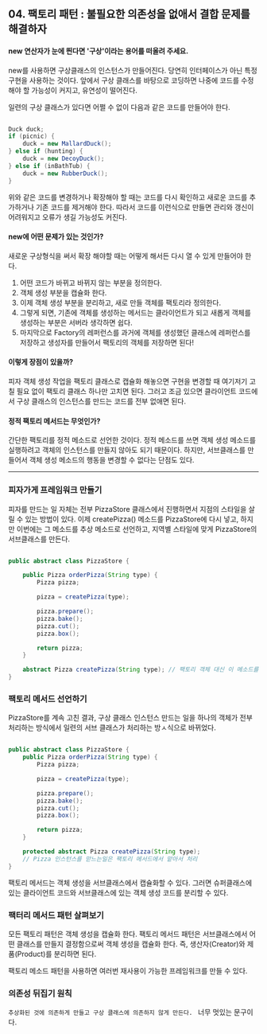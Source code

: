 ## 04. 팩토리 패턴 : 불필요한 의존성을 없애서 결합 문제를 해결하자

#### new 연산자가 눈에 띈다면 '구상'이라는 용어를 떠올려 주세요.

new를 사용하면 구상클래스의 인스턴스가 만들어진다. 당연히 인터페이스가 아닌 특정 구현을 사용하는 것이다. 앞에서 구상 클래스를 바탕으로 코딩하면 나중에 코드를 수정해야 할 가능성이 커지고, 유연성이 떨어진다.

일련의 구상 클래스가 있다면 어쩔 수 없이 다음과 같은 코드를 만들어야 한다.

```java

Duck duck;
if (picnic) {
    duck = new MallardDuck();
} else if (hunting) {
    duck = new DecoyDuck();
} else if (inBathTub) {
    duck = new RubberDuck();
}
```

위와 같은 코드를 변경하거나 확장해야 할 때는 코드를 다시 확인하고 새로운 코드를 추가하거나 기존 코드를 제거해야 한다. 따라서 코드를 이런식으로 만들면 관리와 갱신이 어려워지고 오류가 생길 가능성도 커진다.


#### new에 어떤 문제가 있는 것인가?

새로운 구상형식을 써서 확장 해야할 때는 어떻게 해서든 다시 열 수 있게 만들어야 한다.

1. 어떤 코드가 바뀌고 바뀌지 않는 부분을 정의한다.
2. 객체 생성 부분을 캡슐화 한다.
3. 이제 객체 생성 부분을 분리하고, 새로 만들 객체를 팩토리라 정의한다.
4. 그렇게 되면, 기존에 객체를 생성하는 메서드는 클라이언트가 되고 새롭게 객체를 생성하는 부분은 서버라 생각하면 쉽다.
5. 마지막으로 Factory의 레퍼런스를 과거에 객체를 생성했던 클래스에 레퍼런스를 저장하고 생성자를 만들어서 팩토리의 객체를 저장하면 된다!

#### 이렇게 장점이 있을까?

피자 객체 생성 작업을 팩토리 클래스로 캡슐화 해놓으면 구현을 변경할 때 여기저기 고칠 필요 없이 팩토리 클래스 하나만 고치면 된다. 그러고 조금 있으면 클라이언트 코드에서 구상 클래스의 인스턴스를 만드는 코드를 전부 없애면 된다.

#### 정적 팩토리 메서드는 무엇인가?

간단한 팩토리를 정적 메소드로 선언한 것이다. 정적 메소드를 쓰면 객체 생성 메소드를 실행하려고 객체의 인스턴스를 만들지 않아도 되기 때문이다. 하지만, 서브클래스를 만들어서 객체 생성 메소드의 행동을 변경할 수 없다는 단점도 있다.

___

### 피자가게 프레임워크 만들기

피자를 만드는 일 자체는 전부 PizzaStore 클래스에서 진행하면서 지점의 스타일을 살릴 수 있는 방법이 있다.
이제 createPizza() 메소드를 PizzaStore에 다시 넣고, 하지만 이번에는 그 메소드를 추상 메소드로 선언하고, 지역별 스타일에 맞게 PizzaStore의 서브클래스를 만든다.

```java

public abstract class PizzaStore {

    public Pizza orderPizza(String type) {
        Pizza pizza;

        pizza = createPizza(type);

        pizza.prepare();
        pizza.bake();
        pizza.cut();
        pizza.box();

        return pizza;
    }

    abstract Pizza createPizza(String type); // 팩토리 객체 대신 이 메소드를 사용한다.
}
```

### 팩토리 메서드 선언하기

PizzaStore를 계속 고친 결과, 구상 클래스 인스턴스 만드는 일을 하나의 객체가 전부 처리하는 방식에서 일련의 서브 클래스가 처리하는 방ㅅ식으로 바뀌었다.

```java

public abstract class PizzaStore {
    public Pizza orderPizza(String type) {
        Pizza pizza;

        pizza = createPizza(type);

        pizza.prepare();
        pizza.bake();
        pizza.cut();
        pizza.box();

        return pizza;
    }

    protected abstract Pizza createPizza(String type);
    // Pizza 인스턴스를 맏느는일은 팩토리 메서드에서 맡아서 처리
}
```

팩토리 메서드는 객체 생성을 서브클래스에서 캡슐화할 수 있다. 그러면 슈퍼클래스에 있는 클라이언트 코드와 서브클래스에 있는 객체 생성 코드를 분리할 수 있다.

### 팩터리 메서드 패턴 살펴보기

모든 팩토리 패턴은 객체 생성을 캡슐화 한다. 팩토리 메서드 패턴은 서브클래스에서 어떤 클래스를 만들지 결정함으로써 객체 생성을 캡슐화 한다.
즉, 생산자(Creator)와 제품(Product)를 분리하면 된다.

팩토리 메소드 패턴을 사용하면 여러번 재사용이 가능한 프레임워크를 만들 수 있다.

### 의존성 뒤집기 원칙

`추상화된 것에 의존하게 만들고 구상 클래스에 의존하지 않게 만든다. `
너무 멋있는 문구이다.

